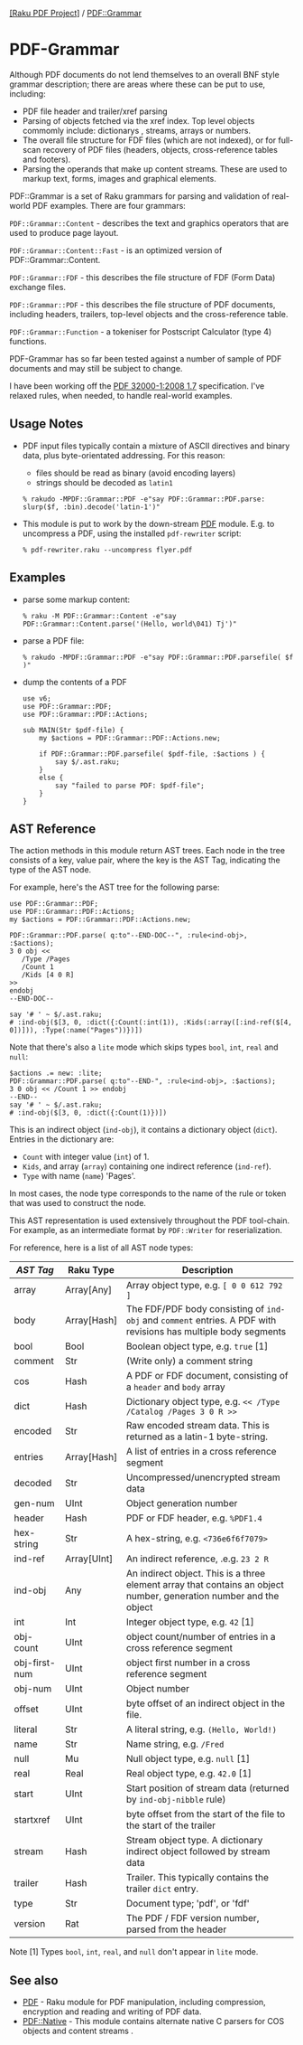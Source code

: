 [[Raku PDF Project]](https://pdf-raku.github.io)
 / [PDF::Grammar](https://pdf-raku.github.io/PDF-Grammar-raku)

PDF-Grammar
===========

Although PDF documents do not lend themselves to an overall BNF style grammar
description; there are areas where these can be put to use, including:

- PDF file header and trailer/xref parsing
- Parsing of objects fetched via the xref index. Top level objects commomly include:
  dictionarys , streams, arrays or numbers.
- The overall file structure for FDF files (which are not indexed), or for
  full-scan recovery of PDF files (headers, objects, cross-reference tables
  and footers).
- Parsing the operands that make up content streams. These are used to markup text, forms,
images and graphical elements.

PDF::Grammar is a set of Raku grammars for parsing and validation of real-world PDF examples. There are
four grammars:

`PDF::Grammar::Content` - describes the text and graphics operators that are used to produce page layout.

`PDF::Grammar::Content::Fast` - is an optimized version of PDF::Grammar::Content.

`PDF::Grammar::FDF` - this describes the file structure of FDF (Form Data) exchange files.

`PDF::Grammar::PDF` - this  describes the file structure of PDF documents,
including headers, trailers, top-level objects and the cross-reference table.

`PDF::Grammar::Function` - a tokeniser for Postscript Calculator (type 4) functions. 

PDF-Grammar has so far been tested against a number of sample of PDF documents and may still be subject to change.

I have been working off the [PDF 32000-1:2008 1.7](https://opensource.adobe.com/dc-acrobat-sdk-docs/standards/pdfstandards/pdf/PDF32000_2008.pdf) specification. I've relaxed rules, when needed, to handle real-world examples.

Usage Notes
-----------

- PDF input files typically contain a mixture of ASCII directives and binary data, plus byte-orientated addressing. For this
reason:

  - files should be read as binary (avoid encoding layers)
  - strings should be decoded as `latin1`

   ```% rakudo -MPDF::Grammar::PDF -e"say PDF::Grammar::PDF.parse: slurp($f, :bin).decode('latin-1')"```

- This module is put to work by the down-stream [PDF](https://pdf-raku.github.io/PDF-raku) module. E.g.
  to uncompress a PDF, using the installed `pdf-rewriter` script:

  ```
  % pdf-rewriter.raku --uncompress flyer.pdf
  ```

Examples
--------

- parse some markup content:

    ```% raku -M PDF::Grammar::Content -e"say PDF::Grammar::Content.parse('(Hello, world\041) Tj')"```

- parse a PDF file:

   ```% rakudo -MPDF::Grammar::PDF -e"say PDF::Grammar::PDF.parsefile( $f )"```

- dump the contents of a PDF

    ```
    use v6;
    use PDF::Grammar::PDF;
    use PDF::Grammar::PDF::Actions;

    sub MAIN(Str $pdf-file) {
        my $actions = PDF::Grammar::PDF::Actions.new;

        if PDF::Grammar::PDF.parsefile( $pdf-file, :$actions ) {
            say $/.ast.raku;
        }
        else {
            say "failed to parse PDF: $pdf-file";
        }
    }
    ```

AST Reference
-------------
The action methods in this module return AST trees. Each node in the
tree consists of a key, value pair, where the key is the AST Tag,
indicating the type of the AST node.

For example, here's the AST tree for the following parse:

```
use PDF::Grammar::PDF;
use PDF::Grammar::PDF::Actions;
my $actions = PDF::Grammar::PDF::Actions.new;

PDF::Grammar::PDF.parse( q:to"--END-DOC--", :rule<ind-obj>, :$actions);
3 0 obj <<
   /Type /Pages
   /Count 1
   /Kids [4 0 R]
>>
endobj
--END-DOC--

say '# ' ~ $/.ast.raku;
# :ind-obj($[3, 0, :dict({:Count(:int(1)), :Kids(:array([:ind-ref($[4, 0])])), :Type(:name("Pages"))})])
```

Note that there's also a `lite` mode which skips types `bool`, `int`, `real` and `null`:

    $actions .= new: :lite;
    PDF::Grammar::PDF.parse( q:to"--END-", :rule<ind-obj>, :$actions);
    3 0 obj << /Count 1 >> endobj
    --END--
    say '# ' ~ $/.ast.raku;
    # :ind-obj($[3, 0, :dict({:Count(1)})])


This is an indirect object (`ind-obj`), it contains a dictionary object (`dict`). Entries in the dictionary are:
- `Count` with integer value (`int`) of 1.
- `Kids`, and array (`array`) containing one indirect reference (`ind-ref`).
- `Type` with name (`name`) 'Pages'.

In most cases, the node type corresponds to the name of the rule or token that was used to construct the node.

This AST representation is used extensively throughout the PDF tool-chain. For example, as an intermediate format by `PDF::Writer` for reserialization.

For reference, here is a list of all AST node types:

*AST Tag* | Raku Type | Description
--- | --- | --- |
array | Array[Any] | Array object type, e.g. `[ 0 0 612 792 ]`
body | Array[Hash] | The FDF/PDF body consisting of `ind-obj` and `comment` entries. A PDF with revisions has multiple body segments
bool | Bool | Boolean object type, e.g. `true` [1]
comment | Str | (Write only) a comment string
cos | Hash | A PDF or FDF document, consisting of a `header` and `body` array
dict | Hash | Dictionary object type, e.g. `<< /Type /Catalog /Pages 3 0 R >>`
encoded | Str | Raw encoded stream data. This is returned as a latin-1 byte-string.
entries | Array[Hash] | A list of entries in a cross reference segment
decoded | Str | Uncompressed/unencrypted stream data
gen-num | UInt | Object generation number
header | Hash | PDF or FDF header, e.g. `%PDF1.4`
hex-string | Str | A hex-string, e.g. `<736e6f6f7079>`
ind-ref | Array[UInt] | An indirect reference, .e.g. `23 2 R`
ind-obj | Any | An indirect object. This is a three element array that contains an object number, generation number and the object
int | Int | Integer object type, e.g. `42` [1]
obj-count | UInt | object count/number of entries in a cross reference segment
obj-first-num | UInt | object first number in a  cross reference segment
obj-num | UInt | Object number
offset | UInt | byte offset of an indirect object in the file.
literal | Str | A literal string, e.g. `(Hello, World!)`
name | Str | Name string, e.g. `/Fred`
null | Mu | Null object type, e.g. `null` [1]
real | Real | Real object type, e.g. `42.0` [1]
start | UInt | Start position of stream data (returned by `ind-obj-nibble` rule)
startxref | UInt | byte offset from the start of the file to the start of the trailer
stream | Hash | Stream object type. A dictionary indirect object followed by stream data
trailer | Hash | Trailer. This typically contains the trailer `dict` entry.
type | Str | Document type; 'pdf', or 'fdf'
version | Rat | The PDF / FDF version number, parsed from the header

Note [1] Types `bool`, `int`, `real`, and `null` don't appear in `lite` mode.

## See also

- [PDF](https://pdf-raku.github.io/PDF-raku) - Raku module for PDF manipulation, including compression, encryption and reading and writing of PDF data.
- [PDF::Native](https://pdf-raku.github.io/PDF-Native-raku) - This module contains alternate native C parsers for COS objects and content streams .

